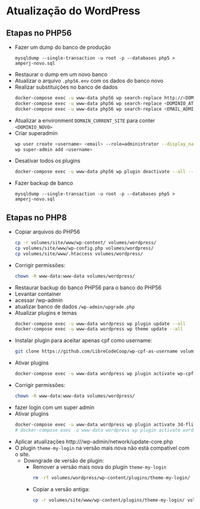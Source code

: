 # Atualização do WordPress

## Etapas no PHP56

* Fazer um dump do banco de produção
  ```
  mysqldump --single-transaction -u root -p --databases php5 > amperj-novo.sql
  ```
* Restaurar o dump em um novo banco
* Atualizar o arquivo `.php56.env` com os dados do banco novo
* Realizar substituições no banco de dados
  ```bash
  docker-compose exec -u www-data php56 wp search-replace http://<DOMINIO_ATUAL> https://<DOMINIO_NOVO> --all-tables
  docker-compose exec -u www-data php56 wp search-replace <DOMINIO_ATUAL> <DOMINIO_NOVO> --all-tables
  docker-compose exec -u www-data php56 wp search-replace <EMAIL_ADMIN_ATUAL> <EMAIL_ADMIN_NOVO> --all-tables
  ```
* Atualizar a environment `DOMAIN_CURRENT_SITE` para conter `<DOMINIO_NOVO>`
* Criar superadmin
  ```bash
  wp user create <username> <email> --role=administrator --display_name=<displayname> --user_pass=<password>
  wp super-admin add <username>
  ```
* Desativar todos os plugins
  ```bash
  docker-compose exec -u www-data php56 wp plugin deactivate --all --network
  ```
* Fazer backup de banco
  ```
  mysqldump --single-transaction -u root -p --databases php5 > amperj-novo.sql
  ```

## Etapas no PHP8
* Copiar arquivos do PHP56
  ```bash
  cp -r volumes/site/www/wp-content/ volumes/wordpress/
  cp volumes/site/www/wp-config.php volumes/wordpress/
  cp volumes/site/www/.htaccess volumes/wordpress/
  ```
* Corrigir permissões:
  ```bash
  chown -R www-data:www-data volumes/wordpress/
  ```
* Restaurar backup do banco PHP56 para o banco do PHP56
* Levantar container
* acessar /wp-admin
* atualizar banco de dados
  `/wp-admin/upgrade.php`
* Atualizar plugins e temas
  ```bash
  docker-compose exec -u www-data wordpress wp plugin update --all
  docker-compose exec -u www-data wordpress wp theme update --all
  ```
* Instalar plugin para aceitar apenas cpf como username:
  ```bash
  git clone https://github.com/LibreCodeCoop/wp-cpf-as-username volumes/wordpress/wp-content/plugins/wp-cpf-as-username
  ```
* Ativar plugins
  ```bash
  docker-compose exec -u www-data wordpress wp plugin activate wp-cpf-as-username
  ```
* Corrigir permissões:
  ```bash
  chown -R www-data:www-data volumes/wordpress/
  ```
* fazer login com um super admin
* Ativar plugins
  ```bash
  docker-compose exec -u www-data wordpress wp plugin activate 3d-flipbook-dflip-lite advanced-custom-fields-google-map-extended acf-to-rest-api admin-menu-editor advanced-custom-fields amperj-plugin/amperj amperj-slider better-rest-api-featured-images classic-editor cookie-notice custom-post-type-ui export-import-menus json-api json-api-auth json-api-user ml-slider og-tags photo-gallery popup-builder really-simple-ssl google-captcha regenerate-thumbnails shortcodes-ultimate show-current-template theme-my-login toggle-wpautop widget-importer-exporter wp-mail-bank wp-user-avatar --network
  # docker-compose exec -u www-data wordpress wp plugin activate wordpress-importer
  ```
* Aplicar atualizações
  http://<URL>/wp-admin/network/update-core.php
* O plugin `theme-my-login` na versão mais nova não está compatível com o site.
  * Downgrade de versão de plugin:
    * Remover a versão mais nova do plugin `theme-my-login`
      ```bash
      rm -rf volumes/wordpress/wp-content/plugins/theme-my-login/
      ```
    * Copiar a versão antiga:
      ```bash
      cp -r volumes/site/www/wp-content/plugins/theme-my-login/ volumes/wordpress/wp-content/plugins/theme-my-login/
      ```